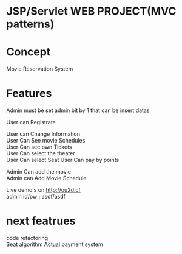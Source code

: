 # JSP/Servlet WEB PROJECT(MVC patterns)

# Concept
Movie Reservation System

# Features
Admin must be set admin bit by 1 that can be insert datas

User can Registrate  


User can Change Information  
User Can See movie Schedules  
User Can see own Tickets  
User Can select the theater  
User Can select Seat 
User Can pay by points  



Admin Can add the movie  
Admin can Add Movie Schedule  


Live demo's on http://ou2d.cf  
admin id/pw : asdf/asdf

# next featrues
code refactoring  
Seat algorithm
Actual payment system
